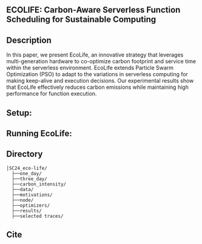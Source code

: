 ## ECOLIFE: Carbon-Aware Serverless Function Scheduling for Sustainable Computing

## Description
In this paper, we present EcoLife, an innovative strategy that leverages multi-generation hardware to co-optimize carbon footprint and service time within the serverless environment. EcoLife extends Particle Swarm Optimization (PSO) to adapt to the variations in serverless computing for making keep-alive and execution decisions. Our experimental results show that EcoLife effectively reduces carbon emissions while maintaining high performance for function execution.


## Setup:

## Running EcoLife:

## Directory
```
│SC24_eco-life/
  ├──one_day/
  ├──three_day/
  ├──carbon_intensity/
  ├──data/
  ├──motivations/
  ├──node/
  ├──optimizers/
  ├──results/
  ├──selected traces/

```
## Cite
